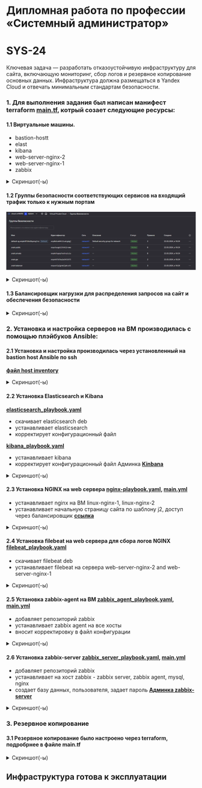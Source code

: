 #  Дипломная работа по профессии «Системный администратор»
# SYS-24

Ключевая задача — разработать отказоустойчивую инфраструктуру для сайта, включающую мониторинг, сбор логов и резервное копирование основных данных. Инфраструктура должна размещаться в Yandex Cloud и отвечать минимальным стандартам безопасности.

### 1\. Для выполнения задания был написан манифест terraform [main.tf](https://github.com/RaffaelX/sys-gitlab-hw/blob/main/_diplom/main.tf), котрый созает следующие ресурсы:

#### 1.1 Виртуальные машины.

  - bastion-hostt
  - elast
  - kibana
  - web-server-nginx-2
  - web-server-nginx-1
  - zabbix

<details>
<summary> Скриншот(-ы) </summary>

![01_vm](https://github.com/znak72/Diplom/blob/main/img/yandexcloud.png)

</details>


</details>

#### 1.2 Группы безопасности соответствующих сервисов на входящий трафик только к нужным портам

![09_20SG](https://github.com/znak72/Diplom/blob/main/img/uu.png)

<details>
<summary> Скриншот(-ы) </summary>

![09_20SG](https://github.com/znak72/Diplom/blob/main/img/fdfd.png)

</details>

#### 1.3 Балансировщик нагрузки для распределения запросов на сайт и обеспечения безопасности

<details>
<summary> Скриншот(-ы) </summary>

![02_target-group](https://github.com/znak72/Diplom/blob/main/img/tg1.png)

![03_backend-group](https://github.com/znak72/Diplom/blob/main/img/bg1.png)

![7](https://github.com/znak72/Diplom/blob/main/img/alb1.png)

![7](https://github.com/znak72/Diplom/blob/main/img/alb11.png)

![7](https://github.com/znak72/Diplom/blob/main/img/w.png)

![7](https://github.com/znak72/Diplom/blob/main/img/bl.png)

</details>

### 2. Установка и настройка серверов на ВМ производилась с помощью плэйбуков  Ansible:

#### 2.1 Установка и настройка производилась через установленный на bastion host Ansible по ssh 

**[файл host inventory](https://github.com/znak72/Diplom/blob/main/ansible/hosts)**

<details>
<summary> Скриншот(-ы) </summary>

![00_Bastion-host](https://github.com/znak72/Diplom/blob/main/img/hosts.png)

</details>


####  2.2 Установка Elasticsearch и Kibana 

**[elasticsearch_playbook.yaml](https://github.com/znak72/Diplom/blob/main/ansible/elastik_playbook.yaml)**

* скачивает elasticsearch deb
* устанавливает elasticsearch
* корректирует конфигурационный файл

**[kibana_playbook.yaml](https://github.com/znak72/Diplom/blob/main/ansible/kibana_playbook.yaml)**

* устанавливает kibana
* корректирует конфигурационный файл
    Админка **[Kinbana](http://178.154.220.202:5601)**
   
<details>
<summary> Скриншот(-ы) </summary>

![28_ install](https://github.com/znak72/Diplom/blob/main/img/kibana.png)
![28_ install](https://github.com/znak72/Diplom/blob/main/img/elastic.png)
![28_ install](https://github.com/znak72/Diplom/blob/main/img/filebeat111.png)
![28_ install](https://github.com/znak72/Diplom/blob/main/img/filebeat222.png)
</details>

####  2.3 Установка NGINX на web сервера [nginx-playbook.yaml](https://github.com/RaffaelX/sys-gitlab-hw/blob/main/_diplom/ansible/nginx-playbook.yaml), [main.yml](https://github.com/RaffaelX/sys-gitlab-hw/blob/main/_diplom/ansible/nginx/tasks/main.yml)

* устанавливает nginx на ВМ linux-nginx-1, linux-nginx-2
* устанавливает начальную страницу сайта по шаблону j2, доступ через балансировщик **[ссылка](http://158.160.62.31:80)**

<details>
<summary> Скриншот(-ы) </summary>

![21_ install_nginx](https://github.com/znak72/Diplom/blob/main/img/nginx_playbook22.png)

![22_ install_nginx](https://github.com/znak72/Diplom/blob/main/img/nginx_playbook3.png)

![23_ install_nginx](https://github.com/znak72/Diplom/blob/main/img/nginx_playbook4.png)

</details>

#### 2.4 Установка filebeat на web сервера для сбора логов NGINX [filebeat_playbook.yaml](https://github.com/znak72/Diplom/blob/main/ansible/filebeat_playbook.yaml)

* скачивает filebeat deb
* устанавливает filebeat на сервера web-server-nginx-2 and web-server-nginx-1

<details>
<summary> Скриншот(-ы) </summary>

![28_20](https://github.com/znak72/Diplom/blob/main/img/filebeat.png)

</details>

#### 2.5 Установка zabbix-agent на ВМ [zabbix_agent_playbook.yaml](https://github.com/znak72/Diplom/blob/main/ansible/zabbix_agent_playbook.yaml), [main.yml](https://github.com/znak72/Diplom/blob/main/ansible/roles/zabbix-agent/tasks/main.yml)
  - добавляет репозиторий zabbix
  - устанавливает zabbix agent на все хосты
  - вносит корректировку в файл конфигурации  


<details>
<summary> Скриншот(-ы) </summary>

![25_install_zabbix_agent](https://github.com/znak72/Diplom/blob/main/img/zabbix-agent.png)

</details>

#### 2.6 Установка zabbix-server [zabbix_server_playbook.yaml](https://github.com/znak72/Diplom/blob/main/ansible/zabbix_server_playbook.yaml), [main.yml](https://github.com/znak72/Diplom/blob/main/ansible/roles/zabbix-server/tasks/main.yml)
  
  - добавляет репозиторий zabbix
  - устанавливает на хост zabbix -  zabbix server, zabbix agent, mysql, nginx
  - создает базу данных, пользователя, задает пароль
**[Админка zabbix-server](http://178.154.223.6:8080)**

<details>
<summary> Скриншот(-ы) </summary>

![24_install_zabbix_server](https://github.com/znak72/Diplom/blob/main/img/Ansible_Playbook_Zabbix-server_1.png)

![26_ installzabbix_server](https://github.com/znak72/Diplom/blob/main/img/Ansible_Playbook_Zabbix-server_2.png)

![27_ installzabbix_server](https://github.com/znak72/Diplom/blob/main/img/zabbix.png)

### Настраиваем дешборды с отображением метрик, минимальный набор — по принципу USE (Utilization, Saturation, Errors) для CPU, RAM, диски, сеть, http запросов к веб-серверам.

![27_ installzabbix_server](https://github.com/znak72/Diplom/blob/main/img/zabbix2.png)

</details>

### 3. Резервное копирование 
#### 3.1 Резервное копирование было настроено через terraform, подробрнее в файле main.tf

<details>
<summary> Скриншот(-ы) </summary>

![99_Snapshot_1](https://github.com/znak72/Diplom/blob/main/img/snapshot.png)

![99_Snapshot_2](https://github.com/znak72/Diplom/blob/main/img/snapshot2.png)

</details>

## Инфраструктура готова к эксплуатации
